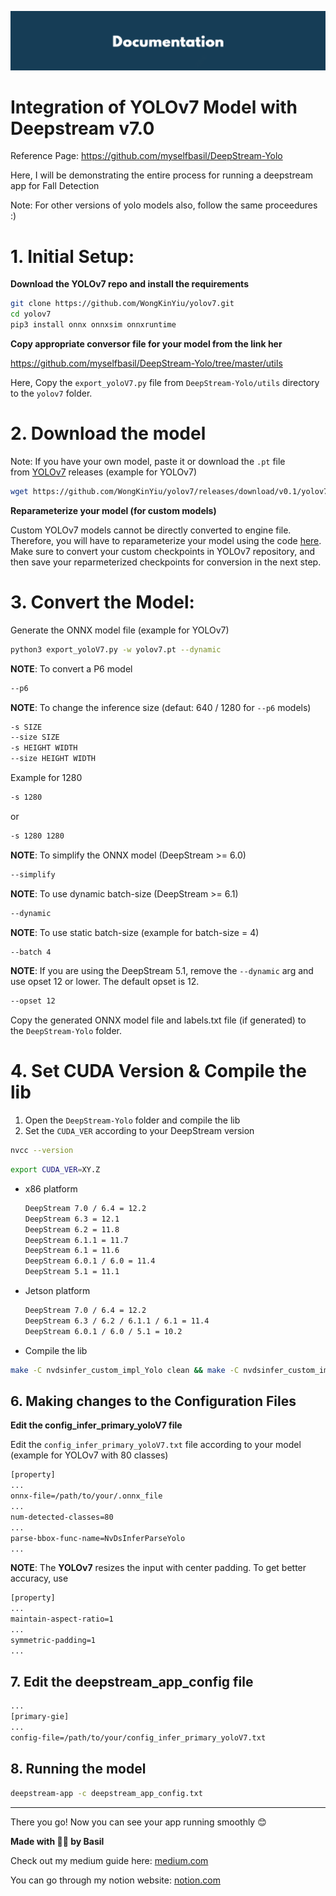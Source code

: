 <div align="center">
  <p>
    <a align="center" href="" target="_blank">
      <img
        width="850"
        src="https://github.com/myselfbasil/Integration-of-YOLOv7-Model-with-Deepstream-v7.0/blob/569d2eff7e23558738deb53f4086b78cffe46c29/assets/header_img.png"
      >
    </a>
  </p>
</div>

# Integration of YOLOv7 Model with Deepstream v7.0

Reference Page: https://github.com/myselfbasil/DeepStream-Yolo

Here, I will be demonstrating the entire process for running a deepstream app for Fall Detection

Note: For other versions of yolo models also, follow the same proceedures :)

# **1. Initial Setup:**

**Download the YOLOv7 repo and install the requirements**

```bash
git clone https://github.com/WongKinYiu/yolov7.git
cd yolov7
pip3 install onnx onnxsim onnxruntime
```

**Copy appropriate conversor file for your model from the link her**

https://github.com/myselfbasil/DeepStream-Yolo/tree/master/utils

Here, Copy the `export_yoloV7.py` file from `DeepStream-Yolo/utils` directory to the `yolov7` folder.

# **2. Download the model**

Note: If you have your own model, paste it or download the `.pt` file from [YOLOv7](https://github.com/WongKinYiu/yolov7/releases/) releases (example for YOLOv7) 

```bash
wget https://github.com/WongKinYiu/yolov7/releases/download/v0.1/yolov7.pt
```

**Reparameterize your model (for custom models)**

Custom YOLOv7 models cannot be directly converted to engine file. Therefore, you will have to reparameterize your model using the code [here](https://github.com/WongKinYiu/yolov7/blob/main/tools/reparameterization.ipynb). Make sure to convert your custom checkpoints in YOLOv7 repository, and then save your reparmeterized checkpoints for conversion in the next step.

# **3. Convert the Model:**

Generate the ONNX model file (example for YOLOv7)

```bash
python3 export_yoloV7.py -w yolov7.pt --dynamic
```

**NOTE**: To convert a P6 model

```bash
--p6
```

**NOTE**: To change the inference size (defaut: 640 / 1280 for `--p6` models)

```bash
-s SIZE
--size SIZE
-s HEIGHT WIDTH
--size HEIGHT WIDTH
```

Example for 1280

```bash
-s 1280
```

or

```bash
-s 1280 1280
```

**NOTE**: To simplify the ONNX model (DeepStream >= 6.0)

```bash
--simplify
```

**NOTE**: To use dynamic batch-size (DeepStream >= 6.1)

```bash
--dynamic
```

**NOTE**: To use static batch-size (example for batch-size = 4)

```bash
--batch 4
```

**NOTE**: If you are using the DeepStream 5.1, remove the `--dynamic` arg and use opset 12 or lower. The default opset is 12.

```bash
--opset 12
```

Copy the generated ONNX model file and labels.txt file (if generated) to the `DeepStream-Yolo` folder.

# **4. Set CUDA Version & Compile the lib**

1. Open the `DeepStream-Yolo` folder and compile the lib
2. Set the `CUDA_VER` according to your DeepStream version

```bash
nvcc --version
```

```bash
export CUDA_VER=XY.Z
```

- x86 platform
    
    ```bash
    DeepStream 7.0 / 6.4 = 12.2
    DeepStream 6.3 = 12.1
    DeepStream 6.2 = 11.8
    DeepStream 6.1.1 = 11.7
    DeepStream 6.1 = 11.6
    DeepStream 6.0.1 / 6.0 = 11.4
    DeepStream 5.1 = 11.1
    ```
    
- Jetson platform
    
    ```bash
    DeepStream 7.0 / 6.4 = 12.2
    DeepStream 6.3 / 6.2 / 6.1.1 / 6.1 = 11.4
    DeepStream 6.0.1 / 6.0 / 5.1 = 10.2
    ```
    
- Compile the lib

```bash
make -C nvdsinfer_custom_impl_Yolo clean && make -C nvdsinfer_custom_impl_Yolo
```

## 6. Making changes to the Configuration Files

**Edit the config_infer_primary_yoloV7 file**

Edit the `config_infer_primary_yoloV7.txt` file according to your model (example for YOLOv7 with 80 classes)

```bash
[property]
...
onnx-file=/path/to/your/.onnx_file
...
num-detected-classes=80
...
parse-bbox-func-name=NvDsInferParseYolo
...
```

**NOTE**: The **YOLOv7** resizes the input with center padding. To get better accuracy, use

```bash
[property]
...
maintain-aspect-ratio=1
...
symmetric-padding=1
...
```

## **7. Edit the deepstream_app_config file**

```bash
...
[primary-gie]
...
config-file=/path/to/your/config_infer_primary_yoloV7.txt
```

## **8. Running the model**

```bash
deepstream-app -c deepstream_app_config.txt
```
---
There you go! Now you can see your app running smoothly 😊

**Made with 🫶🏻 by Basil**

Check out my medium guide here: [medium.com](https://medium.com/@basilshaji32/integration-of-yolov7-model-with-deepstream-v7-0-a991bf97be50)

You can go through my notion website: [notion.com](https://basilshaji.notion.site/Integration-of-YOLOv7-Model-with-Deepstream-v7-0-021b7246a2de44b5ba7a183551839258?pvs=4)
